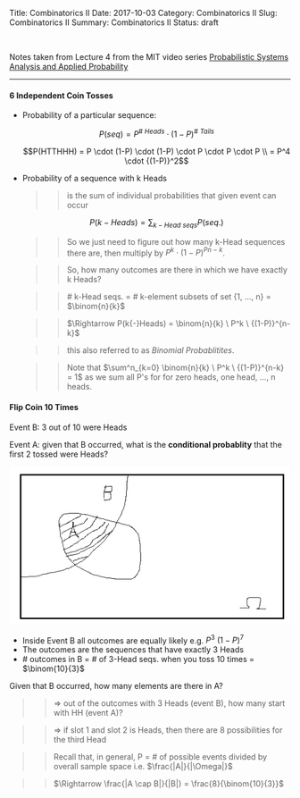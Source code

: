 Title: Combinatorics II
Date: 2017-10-03
Category: Combinatorics II
Slug: Combinatorics II
Summary: Combinatorics II
Status: draft

<br>

Notes taken from Lecture 4 from the MIT video series [Probabilistic Systems Analysis and Applied Probability](https://ocw.mit.edu/courses/electrical-engineering-and-computer-science/6-041-probabilistic-systems-analysis-and-applied-probability-fall-2010/video-lectures/)
         
---
#### 6 Independent Coin Tosses

* Probability of a particular sequence:

  $$P(seq) = P^{\# \ Heads} \cdot {(1-P)}^{\# \ Tails}$$

    
  $$P(HTTHHH) = P \cdot (1-P) \cdot (1-P) \cdot P \cdot P \cdot P \\ 
              = P^4 \cdot {(1-P)}^2$$

* Probability of a sequence with k Heads

  >> is the sum of individual probabilities that given event can occur

  $$P(k{-}Heads) = \sum_{k-Head \ seqs} P(seq.)$$

  >> So we just need to figure out how many k-Head sequences there are, then multiply by $P^k  \cdot {(1-P)}^{Pn-k}$.
  
  >> So, how many outcomes are there in which we have exactly k Heads?
  
  >> \# k-Head seqs. = \# k-element subsets of set {1, ..., n} = $\binom{n}{k}$
  
  >> $\Rightarrow P(k{-}Heads) = \binom{n}{k} \ P^k \ {(1-P)}^{n-k}$
  
  >> this also referred to as *Binomial Probablitites*.
  
  >> Note that $\sum^n_{k=0} \binom{n}{k} \ P^k \ {(1-P)}^{n-k} = 1$ as we sum all P's for  for zero heads, 
  one head, ..., n heads.
  
  
#### Flip Coin 10 Times

Event B: 3 out of 10 were Heads

Event A: given that B occurred, what is the **conditional probablity** that the first 2 tossed were Heads?

![](img/conditional_proba.png)

* Inside Event B all outcomes are equally likely e.g. $P^3 \ {(1-P)}^7$
* The outcomes are the sequences that have exactly 3 Heads
* \# outcomes in B = \# of 3-Head seqs. when you toss 10 times = $\binom{10}{3}$

Given that B occurred, how many elements are there in A?

>> $\Rightarrow$ out of the outcomes with 3 Heads (event B), how many start with HH (event A)?

>> $\Rightarrow$ if slot 1 and slot 2 is Heads, then there are 8 possibilities for the third Head

>> Recall that, in general, P = # of possible events divided by overall sample space i.e. $\frac{|A|}{|\Omega|}$

>> $\Rightarrow \frac{|A \cap B|}{|B|} = \frac{8}{\binom{10}{3}}$
  
  
  
  
  
  



